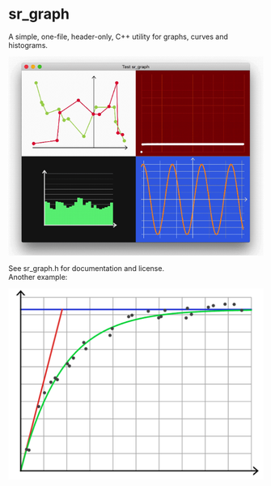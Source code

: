 # sr_graph
A simple, one-file, header-only, C++ utility for graphs, curves and histograms.

![](images/demo1.gif)

See sr_graph.h for documentation and license.  
Another example:

![](images/demo0.png)
